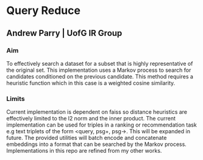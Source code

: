 # Query Reduce
## Andrew Parry | UofG IR Group

### Aim
To effectively search a dataset for a subset that is highly representative of the original set. This implementation uses a Markov process to search for candidates conditioned on the previous candidate. This method requires a heuristic function which in this case is a weighted cosine similarity. 

### Limits
Current implementation is dependent on faiss so distance heuristics are effectively limited to the l2 norm and the inner product. The current implementation can be used for triples in a ranking or recommendation task e.g text triplets of the form <query, psg+, psg->. This will be expanded in future. The provided utilities will batch encode and concatenate embeddings into a format that can be searched by the Markov process. Implementations in this repo are refined from my other works.
